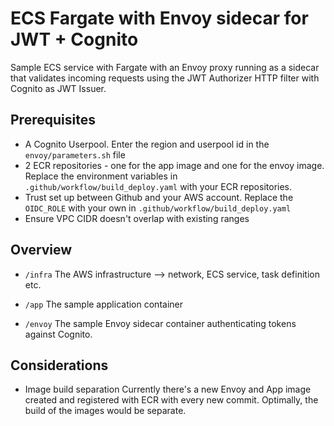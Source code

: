 # ECS Fargate with Envoy sidecar for JWT + Cognito

Sample ECS service with Fargate with an Envoy proxy running as a sidecar that validates incoming requests using the JWT Authorizer HTTP filter with Cognito as JWT Issuer.

## Prerequisites

- A Cognito Userpool. Enter the region and userpool id in the `envoy/parameters.sh` file
- 2 ECR repositories - one for the app image and one for the envoy image. Replace the environment variables in `.github/workflow/build_deploy.yaml` with your ECR repositories.
- Trust set up between Github and your AWS account. Replace the `OIDC_ROLE` with your own in `.github/workflow/build_deploy.yaml`
- Ensure VPC CIDR doesn't overlap with existing ranges

## Overview

- `/infra`
  The AWS infrastructure --> network, ECS service, task definition etc.

- `/app`
  The sample application container

- `/envoy`
  The sample Envoy sidecar container authenticating tokens against Cognito.

## Considerations

- Image build separation
  Currently there's a new Envoy and App image created and registered with ECR with every new commit. Optimally, the build of the images would be separate.
